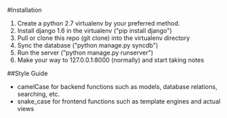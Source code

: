 #Installation

1. Create a python 2.7 virtualenv by your preferred method. 
2. Install django 1.6 in the virtualenv ("pip install django")
3. Pull or clone this repo (git clone) into the virtualenv directory
4. Sync the database ("python manage.py syncdb")
5. Run the server ("python manage.py runserver")
6. Make your way to 127.0.0.1:8000 (normally) and start taking notes

##Style Guide
 - camelCase for backend functions such as models, database relations, searching, etc.
 - snake_case for frontend functions such as template engines and actual views
